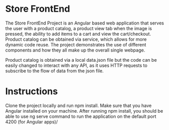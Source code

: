 # Store FrontEnd

The Store FrontEnd Project is an Angular based web application that serves the user with a product catalog, a product view tab when the image is pressed, the ability to add items to a cart and view the cart/checkout. Product catalog can be obtained via service, which allows for more dynamic code reuse. The project demonstrates the use of different components and how they all make up the overall single webpage. 

Product catalog is obtained via a local data.json file but the code can be easily changed to interact with any API, as it uses HTTP requests to subscribe to the flow of data from the json file.

# Instructions
Clone the project locally and run npm install. Make sure that you have Angular installed on your machine. After running npm install, you should be able to use ng serve command to run the application on the default port 4200 (for Angular apps)/